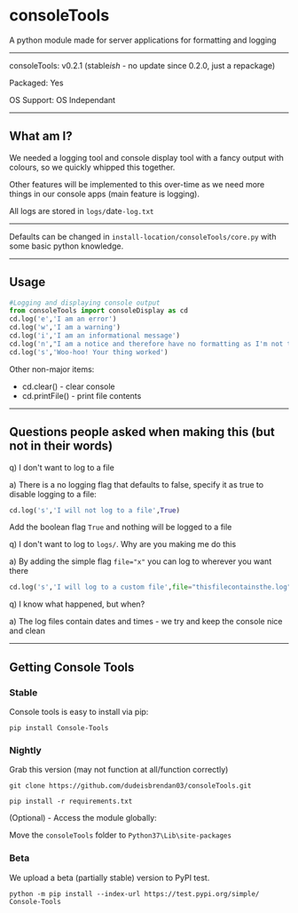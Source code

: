 # consoleTools
A python module made for server applications for formatting and logging
___________________
consoleTools: v0.2.1 (stable*ish* - no update since 0.2.0, just a repackage)

Packaged: Yes

OS Support: OS Independant

___________________
## What am I?
We needed a logging tool and console display tool with a fancy output with colours, so we quickly whipped this together.

Other features will be implemented to this over-time as we need more things in our console apps (main feature is logging).

All logs are stored in `logs/`date`-log.txt`
___________________
Defaults can be changed in `install-location/consoleTools/core.py` with some basic python knowledge.
___________________
## Usage
```python
#Logging and displaying console output
from consoleTools import consoleDisplay as cd
cd.log('e','I am an error')
cd.log('w','I am a warning')
cd.log('i','I am an informational message')
cd.log('n',"I am a notice and therefore have no formatting as I'm not that important")
cd.log('s','Woo-hoo! Your thing worked')
```

Other non-major items:
- cd.clear() - clear console
- cd.printFile() - print file contents
___________________
## Questions people asked when making this (but not in their words)
q) I don't want to log to a file

a) There is a no logging flag that defaults to false, specify it as true to disable logging to a file:
```python
cd.log('s','I will not log to a file',True)
```
Add the boolean flag `True` and nothing will be logged to a file


q) I don't want to log to `logs/`. Why are you making me do this

a) By adding the simple flag `file="x"` you can log to wherever you want there
```python
cd.log('s','I will log to a custom file',file="thisfilecontainsthe.log")
```

q) I know what happened, but when?

a) The log files contain dates and times - we try and keep the console nice and clean
___________________
## Getting Console Tools

### Stable
Console tools is easy to install via pip:

`pip install Console-Tools`


### Nightly
Grab this version (may not function at all/function correctly)

`git clone https://github.com/dudeisbrendan03/consoleTools.git`

`pip install -r requirements.txt`


(Optional) - Access the module globally:

Move the `consoleTools` folder to `Python37\Lib\site-packages`

### Beta
We upload a beta (partially stable) version to PyPI test.

`python -m pip install --index-url https://test.pypi.org/simple/ Console-Tools`